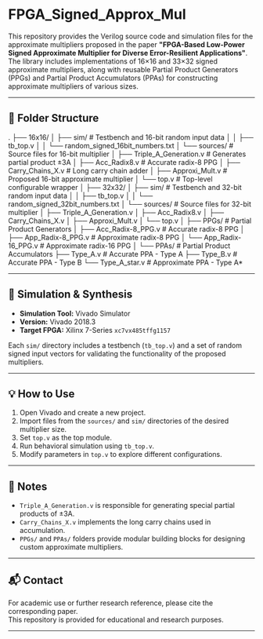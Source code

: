 # FPGA_Signed_Approx_Mul

This repository provides the Verilog source code and simulation files for the approximate multipliers proposed in the paper **"FPGA-Based Low-Power Signed Approximate Multiplier for Diverse Error-Resilient Applications"**. The library includes implementations of 16×16 and 33×32 signed approximate multipliers, along with reusable Partial Product Generators (PPGs) and Partial Product Accumulators (PPAs) for constructing approximate multipliers of various sizes.

---

## 📁 Folder Structure
. ├── 16x16/ │ ├── sim/ # Testbench and 16-bit random input data │ │ ├── tb_top.v │ │ └── random_signed_16bit_numbers.txt │ └── sources/ # Source files for 16-bit multiplier │ ├── Triple_A_Generation.v # Generates partial product ±3A │ ├── Acc_Radix8.v # Accurate radix-8 PPG │ ├── Carry_Chains_X.v # Long carry chain adder │ ├── Approxi_Mult.v # Proposed 16-bit approximate multiplier │ └── top.v # Top-level configurable wrapper │ ├── 32x32/ │ ├── sim/ # Testbench and 32-bit random input data │ │ ├── tb_top.v │ │ └── random_signed_32bit_numbers.txt │ └── sources/ # Source files for 32-bit multiplier │ ├── Triple_A_Generation.v │ ├── Acc_Radix8.v │ ├── Carry_Chains_X.v │ ├── Approxi_Mult.v │ └── top.v │ ├── PPGs/ # Partial Product Generators │ ├── Acc_Radix-8_PPG.v # Accurate radix-8 PPG │ ├── App_Radix-8_PPG.v # Approximate radix-8 PPG │ └── App_Radix-16_PPG.v # Approximate radix-16 PPG │ └── PPAs/ # Partial Product Accumulators ├── Type_A.v # Accurate PPA - Type A ├── Type_B.v # Accurate PPA - Type B └── Type_A_star.v # Approximate PPA - Type A*


---

## 🧪 Simulation & Synthesis

- **Simulation Tool:** Vivado Simulator  
- **Version:** Vivado 2018.3  
- **Target FPGA:** Xilinx 7-Series `xc7vx485tffg1157`

Each `sim/` directory includes a testbench (`tb_top.v`) and a set of random signed input vectors for validating the functionality of the proposed multipliers.

---

## 💡 How to Use

1. Open Vivado and create a new project.
2. Import files from the `sources/` and `sim/` directories of the desired multiplier size.
3. Set `top.v` as the top module.
4. Run behavioral simulation using `tb_top.v`.
5. Modify parameters in `top.v` to explore different configurations.

---

## 📎 Notes

- `Triple_A_Generation.v` is responsible for generating special partial products of ±3A.
- `Carry_Chains_X.v` implements the long carry chains used in accumulation.
- `PPGs/` and `PPAs/` folders provide modular building blocks for designing custom approximate multipliers.

---

## 📬 Contact

For academic use or further research reference, please cite the corresponding paper.  
This repository is provided for educational and research purposes.

---


